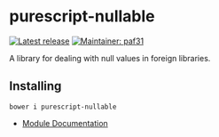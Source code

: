 # purescript-nullable

[![Latest release](http://img.shields.io/bower/v/purescript-nullable.svg)](https://github.com/purescript-contrib/purescript-nullable/releases)
[![Maintainer: paf31](https://img.shields.io/badge/maintainer-paf31-lightgrey.svg)](http://github.com/paf31)

A library for dealing with null values in foreign libraries.

## Installing

    bower i purescript-nullable

- [Module Documentation](docs/Data/Nullable.md)
